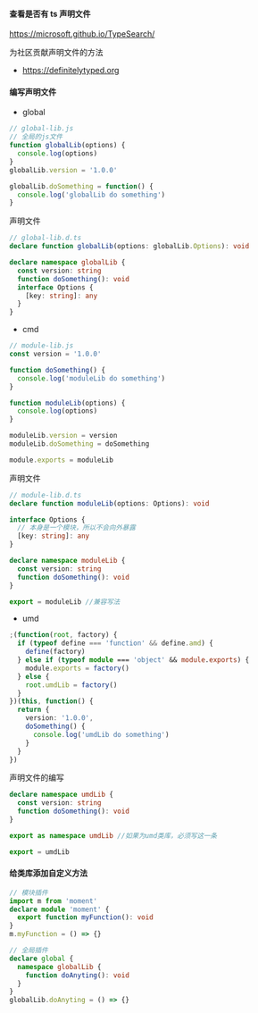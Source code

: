#### 查看是否有 ts 声明文件

https://microsoft.github.io/TypeSearch/

为社区贡献声明文件的方法

- https://definitelytyped.org

#### 编写声明文件

- global

```typescript
// global-lib.js
// 全局的js文件
function globalLib(options) {
  console.log(options)
}
globalLib.version = '1.0.0'

globalLib.doSomething = function() {
  console.log('globalLib do something')
}
```

声明文件

```typescript
// global-lib.d.ts
declare function globalLib(options: globalLib.Options): void

declare namespace globalLib {
  const version: string
  function doSomething(): void
  interface Options {
    [key: string]: any
  }
}
```

- cmd

```typescript
// module-lib.js
const version = '1.0.0'

function doSomething() {
  console.log('moduleLib do something')
}

function moduleLib(options) {
  console.log(options)
}

moduleLib.version = version
moduleLib.doSomething = doSomething

module.exports = moduleLib
```

声明文件

```typescript
// module-lib.d.ts
declare function moduleLib(options: Options): void

interface Options {
  // 本身是一个模块，所以不会向外暴露
  [key: string]: any
}

declare namespace moduleLib {
  const version: string
  function doSomething(): void
}

export = moduleLib //兼容写法
```

- umd

```typescript
;(function(root, factory) {
  if (typeof define === 'function' && define.amd) {
    define(factory)
  } else if (typeof module === 'object' && module.exports) {
    module.exports = factory()
  } else {
    root.umdLib = factory()
  }
})(this, function() {
  return {
    version: '1.0.0',
    doSomething() {
      console.log('umdLib do something')
    }
  }
})
```

声明文件的编写

```typescript
declare namespace umdLib {
  const version: string
  function doSomething(): void
}

export as namespace umdLib //如果为umd类库，必须写这一条

export = umdLib
```

#### 给类库添加自定义方法

```typescript
// 模块插件
import m from 'moment'
declare module 'moment' {
  export function myFunction(): void
}
m.myFunction = () => {}

// 全局插件
declare global {
  namespace globalLib {
    function doAnyting(): void
  }
}
globalLib.doAnyting = () => {}
```
